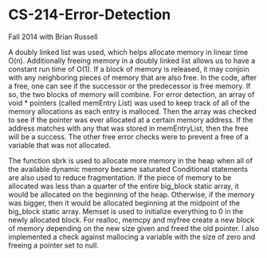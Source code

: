 # CS-214-Error-Detection
Fall 2014 with Brian Russell


A doubly linked list was used, which helps allocate memory in linear time O(n). Additionally freeing memory in a doubly linked list allows us to have a constant run time of O(1). If a block of memory is released, it may conjoin with any neighboring pieces of memory that are also free. In the code, after a free, one can see if the successor or the predecessor is free memory. If so, the two blocks of memory will combine. For error detection, an array of void * pointers (called memEntry List) was used to keep track of all of the memory allocations as each entry is malloced. Then the array was checked to see if the pointer was ever allocated at a certain memory address. If the address matches with any that was stored in memEntryList, then the free will be a success. The other free error checks were to prevent a free of a variable that was not allocated.

The function sbrk is used to allocate more memory in the heap when all of the available dynamic memory became saturated Conditional statements are also used to reduce fragmentation. If the piece of memory to be allocated was less than a quarter of the entire big_block static array, it would be allocated on the beginning of the heap. Otherwise, if the memory was bigger, then it would be allocated beginning at the midpoint of the big_block static array. Memset is used to initialize everything to 0 in the newly allocated block. For realloc, memcpy and myfree create a new block of memory depending on the new size given and freed the old pointer. I also implemented a check against mallocing a variable with the size of zero and freeing a pointer set to null.
